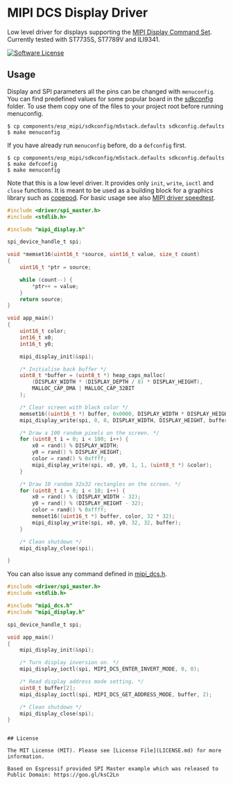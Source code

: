 # MIPI DCS Display Driver

Low level driver for displays supporting the [MIPI Display Command Set](https://www.mipi.org/specifications/display-command-set). Currently tested with ST7735S, ST7789V and ILI9341.

[![Software License](https://img.shields.io/badge/license-MIT-brightgreen.svg?style=flat-square)](LICENSE.md)

## Usage

Display and SPI parameters all the pins can be changed with `menuconfig`. You can find predefined values for some popular board in the [sdkconfig](https://github.com/tuupola/esp_mipi/tree/master/sdkconfig) folder. To use them copy one of the files to your project root before running menuconfig.

```
$ cp components/esp_mipi/sdkconfig/m5stack.defaults sdkconfig.defaults
$ make menuconfig
```

If you have already run `menuconfig` before, do a `defconfig` first.

```
$ cp components/esp_mipi/sdkconfig/m5stack.defaults sdkconfig.defaults
$ make defconfig
$ make menuconfig
```

Note that this is a low level driver. It provides only `init`, `write`, `ioctl` and `close` functions. It is meant to be used as a building block for a graphics library such as [copepod](https://github.com/tuupola/copepod). For basic usage see also [MIPI driver speedtest](https://github.com/tuupola/esp-examples/tree/master/016-mipi-speedtest).

```c
#include <driver/spi_master.h>
#include <stdlib.h>

#include "mipi_display.h"

spi_device_handle_t spi;

void *memset16(uint16_t *source, uint16_t value, size_t count)
{
    uint16_t *ptr = source;

    while (count--) {
        *ptr++ = value;
    }
    return source;
}

void app_main()
{
    uint16_t color;
    int16_t x0;
    int16_t y0;

    mipi_display_init(&spi);

    /* Initialise back buffer */
    uint8_t *buffer = (uint8_t *) heap_caps_malloc(
        (DISPLAY_WIDTH * (DISPLAY_DEPTH / 8) * DISPLAY_HEIGHT),
        MALLOC_CAP_DMA | MALLOC_CAP_32BIT
    );

    /* Clear screen with black color */
    memset16((uint16_t *) buffer, 0x0000, DISPLAY_WIDTH * DISPLAY_HEIGHT);
    mipi_display_write(spi, 0, 0, DISPLAY_WIDTH, DISPLAY_HEIGHT, buffer);

    /* Draw a 100 random pixels on the screen. */
    for (uint8_t i = 0; i < 100; i++) {
        x0 = rand() % DISPLAY_WIDTH;
        y0 = rand() % DISPLAY_HEIGHT;
        color = rand() % 0xffff;
        mipi_display_write(spi, x0, y0, 1, 1, (uint8_t *) &color);
    }

    /* Draw 10 random 32x32 rectangles on the screen. */
    for (uint8_t i = 0; i < 10; i++) {
        x0 = rand() % (DISPLAY_WIDTH - 32);
        y0 = rand() % (DISPLAY_HEIGHT - 32);
        color = rand() % 0xffff;
        memset16((uint16_t *) buffer, color, 32 * 32);
        mipi_display_write(spi, x0, y0, 32, 32, buffer);
    }

    /* Clean shutdown */
    mipi_display_close(spi);

}
```

You can also issue any command defined in [mipi_dcs.h](mipi_dcs.h).

```c
#include <driver/spi_master.h>
#include <stdlib.h>

#include "mipi_dcs.h"
#include "mipi_display.h"

spi_device_handle_t spi;

void app_main()
{
    mipi_display_init(&spi);

    /* Turn display inversion on. */
    mipi_display_ioctl(spi, MIPI_DCS_ENTER_INVERT_MODE, 0, 0);

    /* Read display address mode setting. */
    uint8_t buffer[2];
    mipi_display_ioctl(spi, MIPI_DCS_GET_ADDRESS_MODE, buffer, 2);

    /* Clean shutdown */
    mipi_display_close(spi);
}
```

```

## License

The MIT License (MIT). Please see [License File](LICENSE.md) for more information.

Based on Espressif provided SPI Master example which was released to Public Domain: https://goo.gl/ksC2Ln
